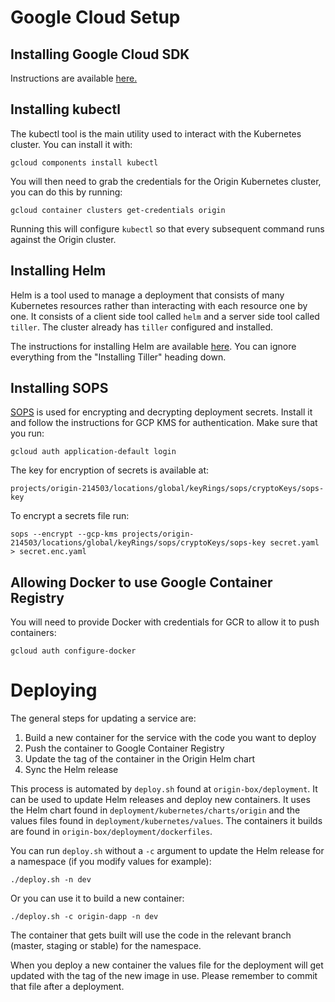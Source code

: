# Google Cloud Setup

## Installing Google Cloud SDK

Instructions are available [here.](https://cloud.google.com/sdk/docs/quickstarts)

## Installing kubectl

The kubectl tool is the main utility used to interact with the Kubernetes cluster. You can install it with:

`gcloud components install kubectl`
  
You will then need to grab the credentials for the Origin Kubernetes cluster, you can do this by running:

`gcloud container clusters get-credentials origin`
  
Running this will configure `kubectl` so that every subsequent command runs against the Origin cluster.
  
## Installing Helm

Helm is a tool used to manage a deployment that consists of many Kubernetes resources rather than interacting with each resource one by one. It consists of a client side tool called `helm` and a server side tool called `tiller`. The cluster already has `tiller` configured and installed.

The instructions for installing Helm are available [here](https://github.com/helm/helm/blob/master/docs/install.md). You can ignore everything from the "Installing Tiller" heading down.

## Installing SOPS

[SOPS](https://github.com/mozilla/sops) is used for encrypting and decrypting deployment secrets. Install it and follow the instructions for GCP KMS for authentication. Make sure that you run:

`gcloud auth application-default login`

The key for encryption of secrets is available at:

`projects/origin-214503/locations/global/keyRings/sops/cryptoKeys/sops-key`

To encrypt a secrets file run:

`sops --encrypt --gcp-kms projects/origin-214503/locations/global/keyRings/sops/cryptoKeys/sops-key secret.yaml > secret.enc.yaml`

## Allowing Docker to use Google Container Registry

You will need to provide Docker with credentials for GCR to allow it to push containers:

`gcloud auth configure-docker`

# Deploying

The general steps for updating a service are:

1. Build a new container for the service with the code you want to deploy
2. Push the container to Google Container Registry
3. Update the tag of the container in the Origin Helm chart
4. Sync the Helm release

This process is automated by `deploy.sh` found at `origin-box/deployment`. It can be used to update Helm releases and deploy new containers. It uses the Helm chart found in `deployment/kubernetes/charts/origin` and the values files found in `deployment/kubernetes/values`. The containers it builds are found in `origin-box/deployment/dockerfiles`.

You can run `deploy.sh` without a `-c` argument  to update the Helm release for a namespace (if you modify values for example):

`./deploy.sh -n dev`

Or you can use it to build a new container:

`./deploy.sh -c origin-dapp -n dev`

The container that gets built will use the code in the relevant branch (master, staging or stable) for the namespace.

When you deploy a new container the values file for the deployment will get updated with the tag of the new image in use. Please remember to commit that file after a deployment.
